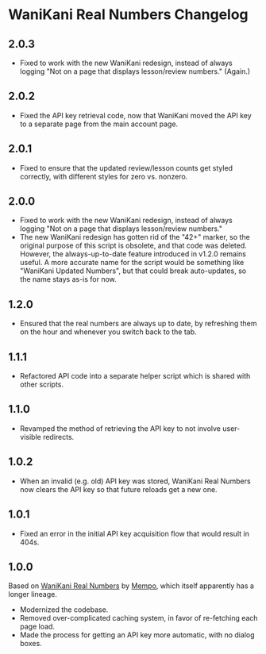 # WaniKani Real Numbers Changelog

## 2.0.3

* Fixed to work with the new WaniKani redesign, instead of always logging "Not on a page that displays lesson/review numbers." (Again.)

## 2.0.2

* Fixed the API key retrieval code, now that WaniKani moved the API key to a separate page from the main account page.

## 2.0.1

* Fixed to ensure that the updated review/lesson counts get styled correctly, with different styles for zero vs. nonzero.

## 2.0.0

* Fixed to work with the new WaniKani redesign, instead of always logging "Not on a page that displays lesson/review numbers."
* The new WaniKani redesign has gotten rid of the "42+" marker, so the original purpose of this script is obsolete, and that code was deleted. However, the always-up-to-date feature introduced in v1.2.0 remains useful. A more accurate name for the script would be something like "WaniKani Updated Numbers", but that could break auto-updates, so the name stays as-is for now.

## 1.2.0

* Ensured that the real numbers are always up to date, by refreshing them on the hour and whenever you switch back to the tab.

## 1.1.1

* Refactored API code into a separate helper script which is shared with other scripts.

## 1.1.0

* Revamped the method of retrieving the API key to not involve user-visible redirects.

## 1.0.2

* When an invalid (e.g. old) API key was stored, WaniKani Real Numbers now clears the API key so that future reloads get a new one.

## 1.0.1

* Fixed an error in the initial API key acquisition flow that would result in 404s.

## 1.0.0

Based on [WaniKani Real Numbers](https://greasyfork.org/en/scripts/11244-wanikani-real-numbers) by [Mempo](https://greasyfork.org/en/users/13665-mempo), which itself apparently has a longer lineage.

* Modernized the codebase.
* Removed over-complicated caching system, in favor of re-fetching each page load.
* Made the process for getting an API key more automatic, with no dialog boxes.
